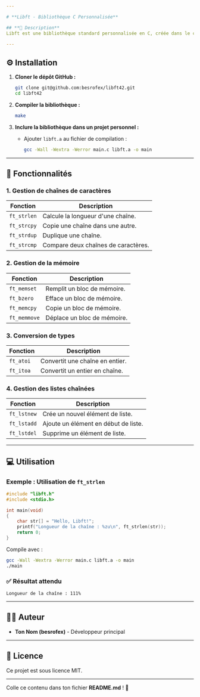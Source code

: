 ```yaml
---

# **Libft - Bibliothèque C Personnalisée**  

## **📖 Description**  
Libft est une bibliothèque standard personnalisée en C, créée dans le cadre du programme 42. Elle réimplémente plusieurs fonctions de la bibliothèque standard C ainsi que des fonctions utilitaires supplémentaires, facilitant le développement de projets plus complexes.  

---
```


## **⚙️ Installation**  

1. **Cloner le dépôt GitHub :**  
   ```bash
   git clone git@github.com:besrofex/libft42.git
   cd libft42
   ```

2. **Compiler la bibliothèque :**  
   ```bash
   make
   ```

3. **Inclure la bibliothèque dans un projet personnel :**  
   - Ajouter `libft.a` au fichier de compilation :  
     ```bash
     gcc -Wall -Wextra -Werror main.c libft.a -o main
     ```

---

## **🚀 Fonctionnalités**  

### **1. Gestion de chaînes de caractères**  
| Fonction       | Description                          |
|----------------|--------------------------------------|
| `ft_strlen`    | Calcule la longueur d'une chaîne.   |
| `ft_strcpy`    | Copie une chaîne dans une autre.    |
| `ft_strdup`    | Duplique une chaîne.                |
| `ft_strcmp`    | Compare deux chaînes de caractères. |

### **2. Gestion de la mémoire**  
| Fonction       | Description                          |
|----------------|--------------------------------------|
| `ft_memset`    | Remplit un bloc de mémoire.         |
| `ft_bzero`     | Efface un bloc de mémoire.          |
| `ft_memcpy`    | Copie un bloc de mémoire.           |
| `ft_memmove`   | Déplace un bloc de mémoire.         |

### **3. Conversion de types**  
| Fonction       | Description                          |
|----------------|--------------------------------------|
| `ft_atoi`      | Convertit une chaîne en entier.     |
| `ft_itoa`      | Convertit un entier en chaîne.      |

### **4. Gestion des listes chaînées**  
| Fonction       | Description                          |
|----------------|--------------------------------------|
| `ft_lstnew`    | Crée un nouvel élément de liste.    |
| `ft_lstadd`    | Ajoute un élément en début de liste.|
| `ft_lstdel`    | Supprime un élément de liste.       |

---

## **💻 Utilisation**  

### **Exemple : Utilisation de `ft_strlen`**  

```c
#include "libft.h"
#include <stdio.h>

int main(void)
{
    char str[] = "Hello, Libft!";
    printf("Longueur de la chaîne : %zu\n", ft_strlen(str));
    return 0;
}
```

Compile avec :  

```bash
gcc -Wall -Wextra -Werror main.c libft.a -o main
./main
```

### **✅ Résultat attendu**  

```text
Longueur de la chaîne : 111%
```

---

## **👨‍💻 Auteur**  
- **Ton Nom (besrofex)** - Développeur principal  

---

## **📜 Licence**  
Ce projet est sous licence MIT.  

---

Colle ce contenu dans ton fichier **README.md** ! 🚀
